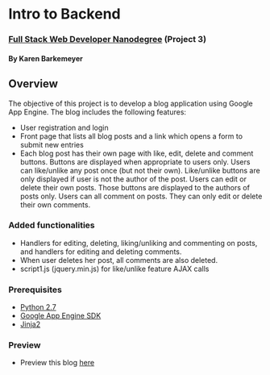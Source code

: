 # Intro to Backend
### [Full Stack Web Developer Nanodegree](https://classroom.udacity.com/nanodegrees/nd004/syllabus) (Project 3)
#### By Karen Barkemeyer ####

## Overview
The objective of this project is to develop a blog application using Google App Engine. The blog includes the following features:
* User registration and login
* Front page that lists all blog posts and a link which opens a form to submit new entries
* Each blog post has their own page with like, edit, delete and comment buttons. Buttons are displayed when appropriate to users only. Users can like/unlike any post once (but not their own). Like/unlike buttons are only displayed if user is not the author of the post. Users can edit or delete their own posts. Those buttons are displayed to the authors of posts only. Users can all comment on posts. They can only edit or delete their own comments. 

### Added functionalities
* Handlers for editing, deleting, liking/unliking and commenting on posts, and handlers for editing and deleting comments.
* When user deletes her post, all comments are also deleted.
* script1.js (jquery.min.js) for like/unlike feature AJAX calls

### Prerequisites
* [Python 2.7](https://www.python.org/downloads/)
* [Google App Engine SDK](https://cloud.google.com/appengine/downloads)
* [Jinja2](http://jinja.pocoo.org/)

### Preview
* Preview this blog [here](https://backend-project-1.appspot.com/blog)

